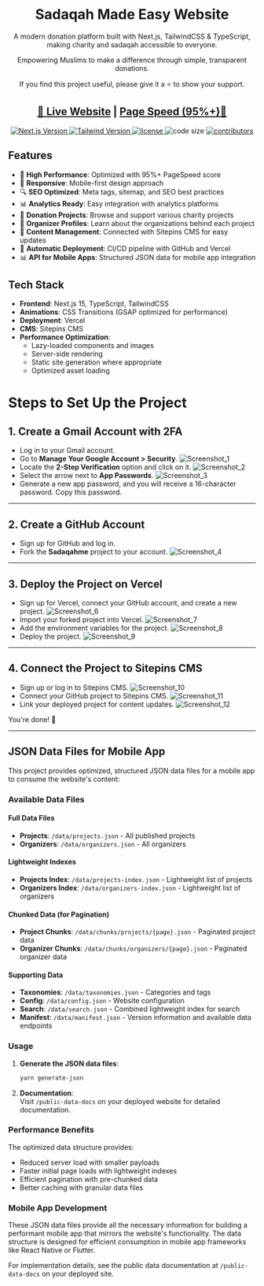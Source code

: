 <h1 align=center>Sadaqah Made Easy Website</h1>

<p align=center>A modern donation platform built with Next.js, TailwindCSS & TypeScript, making charity and sadaqah accessible to everyone.</p>

<p align=center>Empowering Muslims to make a difference through simple, transparent donations.</p>
<p align=center>If you find this project useful, please give it a ⭐ to show your support.</p>

<h2 align="center"><a target="_blank" href="https://sadaqah-made-easy.vercel.app" rel="nofollow">👀 Live Website</a> | <a target="_blank" href="https://pagespeed.web.dev/analysis/https-sadaqah-made-easy-vercel-app/zttnq0z42d?form_factor=desktop">Page Speed (95%+)🚀</a>
</h2>

<p align=center>
  <a href="https://github.com/vercel/next.js/releases/tag/v15.1.0" alt="Next.js Version">
    <img src="https://img.shields.io/static/v1?label=NEXTJS&message=15.1&color=000&logo=nextjs" alt="Next.js Version" />
  </a>

  <a href="https://github.com/tailwindlabs/tailwindcss/releases/tag/v3.4.0" alt="Tailwind Version">
    <img src="https://img.shields.io/static/v1?label=TAILWIND&message=3.4.0&color=38BDF8&logo=tailwindcss" alt="Tailwind Version" />
  </a>

  <a href="https://github.com/sadaqah-Made-Easy/sadaqah-made-easy-website/blob/main/LICENSE">
  <img src="https://img.shields.io/github/license/zeon-studio/nextplate" alt="license">
  </a>

  <img src="https://img.shields.io/github/languages/code-size/sadaqah-Made-Easy/sadaqah-made-easy-website" alt="code size">

  <a href="https://github.com/sadaqah-made-easy/sadaqah-made-easy-website/graphs/contributors">
    <img src="https://img.shields.io/github/contributors/sadaqah-Made-Easy/sadaqah-made-easy-website" alt="contributors"></a>

</p>

## Features

- 🚀 **High Performance**: Optimized with 95%+ PageSpeed score
- 📱 **Responsive**: Mobile-first design approach
- 🔍 **SEO Optimized**: Meta tags, sitemap, and SEO best practices
- 📊 **Analytics Ready**: Easy integration with analytics platforms
- 🌙 **Donation Projects**: Browse and support various charity projects
- 👥 **Organizer Profiles**: Learn about the organizations behind each project
- 🔄 **Content Management**: Connected with Sitepins CMS for easy updates
- 🔁 **Automatic Deployment**: CI/CD pipeline with GitHub and Vercel
- 📊 **API for Mobile Apps**: Structured JSON data for mobile app integration

## Tech Stack

- **Frontend**: Next.js 15, TypeScript, TailwindCSS
- **Animations**: CSS Transitions (GSAP optimized for performance)
- **Deployment**: Vercel
- **CMS**: Sitepins CMS
- **Performance Optimization**:
  - Lazy-loaded components and images
  - Server-side rendering
  - Static site generation where appropriate
  - Optimized asset loading

# Steps to Set Up the Project

## 1. Create a Gmail Account with 2FA

- Log in to your Gmail account.
- Go to **Manage Your Google Account > Security**.
  ![Screenshot_1](https://raw.githubusercontent.com/tfmurad/images-shopify-commerce/refs/heads/main/sadaqahme/1.png)
- Locate the **2-Step Verification** option and click on it.
  ![Screenshot_2](https://raw.githubusercontent.com/tfmurad/images-shopify-commerce/refs/heads/main/sadaqahme/2.png)
- Select the arrow next to **App Passwords**.
  ![Screenshot_3](https://raw.githubusercontent.com/tfmurad/images-shopify-commerce/refs/heads/main/sadaqahme/3.png)
- Generate a new app password, and you will receive a 16-character password. Copy this password.

---

## 2. Create a GitHub Account

- Sign up for GitHub and log in.
- Fork the **Sadaqahme** project to your account.
  ![Screenshot_4](https://raw.githubusercontent.com/tfmurad/images-shopify-commerce/refs/heads/main/sadaqahme/4.png)

---

## 3. Deploy the Project on Vercel

- Sign up for Vercel, connect your GitHub account, and create a new project.
  ![Screenshot_6](https://raw.githubusercontent.com/tfmurad/images-shopify-commerce/refs/heads/main/sadaqahme/6.png)
- Import your forked project into Vercel.
  ![Screenshot_7](https://raw.githubusercontent.com/tfmurad/images-shopify-commerce/refs/heads/main/sadaqahme/7.png)
- Add the environment variables for the project.
  ![Screenshot_8](https://raw.githubusercontent.com/tfmurad/images-shopify-commerce/refs/heads/main/sadaqahme/8.png)
- Deploy the project.
  ![Screenshot_9](https://raw.githubusercontent.com/tfmurad/images-shopify-commerce/refs/heads/main/sadaqahme/9.png)

---

## 4. Connect the Project to Sitepins CMS

- Sign up or log in to Sitepins CMS.
  ![Screenshot_10](https://raw.githubusercontent.com/tfmurad/images-shopify-commerce/refs/heads/main/sadaqahme/10.png)
- Connect your GitHub project to Sitepins CMS.
  ![Screenshot_11](https://raw.githubusercontent.com/tfmurad/images-shopify-commerce/refs/heads/main/sadaqahme/11.png)
- Link your deployed project for content updates.
  ![Screenshot_12](https://raw.githubusercontent.com/tfmurad/images-shopify-commerce/refs/heads/main/sadaqahme/12.png)

You're done! 🎉

---

## JSON Data Files for Mobile App

This project provides optimized, structured JSON data files for a mobile app to consume the website's content:

### Available Data Files

#### Full Data Files

- **Projects**: `/data/projects.json` - All published projects
- **Organizers**: `/data/organizers.json` - All organizers

#### Lightweight Indexes

- **Projects Index**: `/data/projects-index.json` - Lightweight list of projects
- **Organizers Index**: `/data/organizers-index.json` - Lightweight list of organizers

#### Chunked Data (for Pagination)

- **Project Chunks**: `/data/chunks/projects/{page}.json` - Paginated project data
- **Organizer Chunks**: `/data/chunks/organizers/{page}.json` - Paginated organizer data

#### Supporting Data

- **Taxonomies**: `/data/taxonomies.json` - Categories and tags
- **Config**: `/data/config.json` - Website configuration
- **Search**: `/data/search.json` - Combined lightweight index for search
- **Manifest**: `/data/manifest.json` - Version information and available data endpoints

### Usage

1. **Generate the JSON data files**:

   ```bash
   yarn generate-json
   ```

2. **Documentation**:  
   Visit `/public-data-docs` on your deployed website for detailed documentation.

### Performance Benefits

The optimized data structure provides:

- Reduced server load with smaller payloads
- Faster initial page loads with lightweight indexes
- Efficient pagination with pre-chunked data
- Better caching with granular data files

### Mobile App Development

These JSON data files provide all the necessary information for building a performant mobile app that mirrors the website's functionality. The data structure is designed for efficient consumption in mobile app frameworks like React Native or Flutter.

For implementation details, see the public data documentation at `/public-data-docs` on your deployed site.
